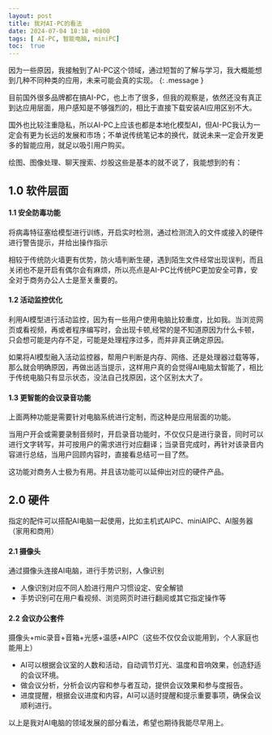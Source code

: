 ```yaml
---
layout: post
title: 我对AI-PC的看法
date: 2024-07-04 18:18 +0800
tags: [ AI-PC, 智能电脑, miniPC]
toc:  true
---
```


因为一些原因，我接触到了AI-PC这个领域，通过短暂的了解与学习，我大概能想到几种不同种类的应用，未来可能会真的实现。
{: .message }

目前国外很多品牌都在搞AI-PC，也上市了很多，但我的观察是，依然还没有真正到达应用层面，用户感知是不够强烈的，相比于直接下载安装AI应用区别不大。

国外也比较注重隐私，所以AI-PC上应该也都是本地化模型AI，但AI-PC我认为一定会有更为长远的发展和市场；不单说传统笔记本的换代，就说未来一定会开发更多的智能应用，就足以吸引用户购买。

绘图、图像处理、聊天搜索、炒股这些是基本的就不说了，我能想到的有：

## 1.0 软件层面
#### 1.1 安全防毒功能 
将病毒特征塞给模型进行训练，开启实时检测，通过检测流入的文件或接入的硬件进行警告提示，并给出操作指示

相较于传统防火墙更有优势，防火墙判断生硬，遇到陌生文件经常出现误判，而且关闭也不是开启有偶尔会有麻烦，所以亮点是AI-PC比传统PC更加安全可靠，安全对于商务办公人士是至关重要的。

#### 1.2 活动监控优化
利用AI模型进行活动监控，因为有一些用户使用电脑比较重度，比如我。当浏览网页或看视频，再或者程序编写时，会出现卡顿,经常的是不知道原因为什么卡顿，只会想可能是内存不足，可能是处理程序过多，而并非真正确定原因。

如果将AI模型融入活动监控器，帮用户判断是内存、网络、还是处理器过载等等，那么就会明确原因，再做出适当提示，这样用户真的会觉得AI电脑太智能了，相比于传统电脑只有显示状态，没法自己找原因，这个区别太大了。

#### 1.3 更智能的会议录音功能
上面两种功能是需要针对电脑系统进行定制，而这种是应用层面的功能。

当用户开会或需要录制音频时，开启录音功能时，不仅仅只是进行录音，同时可以进行文字转写，并可按用户的需求进行对应翻译；当录音完成时，再针对该录音内容进行总结，当用户回顾内容时，直接看总结可一目了然。

这功能对商务人士极为有用。并且该功能可以延伸出对应的硬件产品。

## 2.0 硬件
指定的配件可以搭配AI电脑一起使用，比如主机式AIPC、miniAIPC、AI服务器（家用和商用）

#### 2.1 摄像头
通过摄像头连接AI电脑，进行手势识别，人像识别
- 人像识别对应不同人脸进行用户习惯设定、安全解锁
- 手势识别可在用户看视频、浏览网页时进行翻阅或其它指定操作等

#### 2.2 会议办公套件
摄像头+mic录音+音箱+光感+温感+AIPC（这些不仅仅会议能用到，个人家庭也能用上）
- AI可以根据会议室的人数和活动，自动调节灯光、温度和音响效果，创造舒适的会议环境。
- 做会议分析，分析会议内容和参与者互动，提供会议效果和参与度报告。
- 进度提醒，根据会议进度和内容，AI可以适时提醒和提示重要事项，确保会议顺利进行。

以上是我对AI电脑的领域发展的部分看法，希望也期待我能尽早用上。